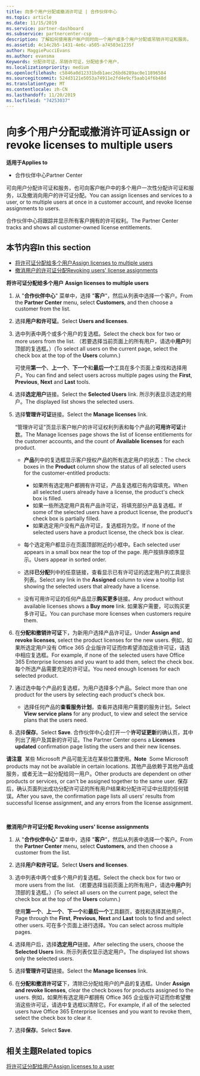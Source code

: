 ```yaml
---
title: 向多个用户分配或撤消许可证 | 合作伙伴中心
ms.topic: article
ms.date: 11/15/2019
ms.service: partner-dashboard
ms.subservice: partnercenter-csp
description: 了解如何使用客户帐户同时向一个用户或多个用户分配或吊销许可证和服务。
ms.assetid: 4c14c2b5-1431-4e6c-a505-a74503e1235f
author: MaggiePucciEvans
ms.author: evansma
Keywords: 分配许可证，吊销许可证，分配给多个用户，
ms.localizationpriority: medium
ms.openlocfilehash: c5846a0d12331bdb1aec26bd6289ac0e11896584
ms.sourcegitcommit: 524d3121e5053a74911e2fd4e9cf5aab14f6b48d
ms.translationtype: MT
ms.contentlocale: zh-CN
ms.lasthandoff: 11/20/2019
ms.locfileid: "74253037"
---
```

# <a name="assign-or-revoke-licenses-to-multiple-users"></a><span data-ttu-id="40c95-104">向多个用户分配或撤消许可证</span><span class="sxs-lookup"><span data-stu-id="40c95-104">Assign or revoke licenses to multiple users</span></span>

<span data-ttu-id="40c95-105">**适用于**</span><span class="sxs-lookup"><span data-stu-id="40c95-105">**Applies to**</span></span>

-  <span data-ttu-id="40c95-106">合作伙伴中心</span><span class="sxs-lookup"><span data-stu-id="40c95-106">Partner Center</span></span>

<span data-ttu-id="40c95-107">可向用户分配许可证和服务，也可向客户帐户中的多个用户一次性分配许可证和服务，以及撤消向用户的许可证分配。</span><span class="sxs-lookup"><span data-stu-id="40c95-107">You can assign licenses and services to a user, or to multiple users at once in a customer account, and revoke license assignments to users.</span></span>

<span data-ttu-id="40c95-108">合作伙伴中心将跟踪并显示所有客户拥有的许可权利。</span><span class="sxs-lookup"><span data-stu-id="40c95-108">The Partner Center tracks and shows all customer-owned license entitlements.</span></span>

## <a name="in-this-section"></a><span data-ttu-id="40c95-109">本节内容</span><span class="sxs-lookup"><span data-stu-id="40c95-109">In this section</span></span>


-   [<span data-ttu-id="40c95-110">将许可证分配给多个用户</span><span class="sxs-lookup"><span data-stu-id="40c95-110">Assign licenses to multiple users</span></span>](#assign-licenses-to-groups)
-   [<span data-ttu-id="40c95-111">撤消用户的许可证分配</span><span class="sxs-lookup"><span data-stu-id="40c95-111">Revoking users' license assignments</span></span>](#revoking-licenses)

<span data-ttu-id="40c95-112"><a href="" id="assign-licenses-to-groups"></a>**将许可证分配给多个用户**
</span><span class="sxs-lookup"><span data-stu-id="40c95-112"><a href="" id="assign-licenses-to-groups"></a>
**Assign licenses to multiple users**</span></span>

1.  <span data-ttu-id="40c95-113">从 "**合作伙伴中心**" 菜单中，选择 "**客户**"，然后从列表中选择一个客户。</span><span class="sxs-lookup"><span data-stu-id="40c95-113">From the **Partner Center** menu, select **Customers**, and then choose a customer from the list.</span></span>
2.  <span data-ttu-id="40c95-114">选择**用户和许可证**。</span><span class="sxs-lookup"><span data-stu-id="40c95-114">Select **Users and licenses**.</span></span>
3.  <span data-ttu-id="40c95-115">选中列表中两个或多个用户的复选框。</span><span class="sxs-lookup"><span data-stu-id="40c95-115">Select the check box for two or more users from the list.</span></span> <span data-ttu-id="40c95-116">（若要选择当前页面上的所有用户，请选中**用户**列顶部的复选框。）</span><span class="sxs-lookup"><span data-stu-id="40c95-116">(To select all users on the current page, select the check box at the top of the **Users** column.)</span></span>

    <span data-ttu-id="40c95-117">可使用**第一个**、**上一个**、**下一个**和**最后一个**工具在多个页面上查找和选择用户。</span><span class="sxs-lookup"><span data-stu-id="40c95-117">You can find and select users across multiple pages using the **First**, **Previous**, **Next** and **Last** tools.</span></span>

4.  <span data-ttu-id="40c95-118">选择**选定用户**链接。</span><span class="sxs-lookup"><span data-stu-id="40c95-118">Select the **Selected Users** link.</span></span> <span data-ttu-id="40c95-119">所示列表显示选定的用户。</span><span class="sxs-lookup"><span data-stu-id="40c95-119">The displayed list shows the selected users.</span></span>
5.  <span data-ttu-id="40c95-120">选择**管理许可证**链接。</span><span class="sxs-lookup"><span data-stu-id="40c95-120">Select the **Manage licenses** link.</span></span>

    <span data-ttu-id="40c95-121">“管理许可证”页显示客户帐户的许可证权利列表和每个产品的**可用许可证**计数。</span><span class="sxs-lookup"><span data-stu-id="40c95-121">The Manage licenses page shows the list of license entitlements for the customer accounts, and the count of **Available licenses** for each product.</span></span>

    -   <span data-ttu-id="40c95-122">**产品**列中的复选框显示客户授权产品的所有选定用户的状态：</span><span class="sxs-lookup"><span data-stu-id="40c95-122">The check boxes in the **Product** column show the status of all selected users for the customer-entitled products:</span></span>

        -   <span data-ttu-id="40c95-123">如果所有选定用户都拥有许可证，产品复选框已有内容填充。</span><span class="sxs-lookup"><span data-stu-id="40c95-123">When all selected users already have a license, the product's check box is filled.</span></span>
        -   <span data-ttu-id="40c95-124">如果一些所选定用户具有产品许可证，将填充部分产品复选框。</span><span class="sxs-lookup"><span data-stu-id="40c95-124">If some of the selected users have a product license, the product's check box is partially filled.</span></span>
        -   <span data-ttu-id="40c95-125">如果选定用户没有产品许可证，复选框将为空。</span><span class="sxs-lookup"><span data-stu-id="40c95-125">If none of the selected users have a product license, the check box is clear.</span></span>
    -   <span data-ttu-id="40c95-126">每个选定用户都显示在页面顶部附近的小框中。</span><span class="sxs-lookup"><span data-stu-id="40c95-126">Each selected user appears in a small box near the top of the page.</span></span> <span data-ttu-id="40c95-127">用户按排序顺序显示。</span><span class="sxs-lookup"><span data-stu-id="40c95-127">Users appear in sorted order.</span></span>

    -   <span data-ttu-id="40c95-128">选择**已分配**列中的任意链接，查看显示已有许可证的选定用户的工具提示列表。</span><span class="sxs-lookup"><span data-stu-id="40c95-128">Select any link in the **Assigned** column to view a tooltip list showing the selected users that already have a license.</span></span>

    -   <span data-ttu-id="40c95-129">没有可用许可证的任何产品显示**购买更多**链接。</span><span class="sxs-lookup"><span data-stu-id="40c95-129">Any product without available licenses shows a **Buy more** link.</span></span> <span data-ttu-id="40c95-130">如果客户需要，可以购买更多许可证。</span><span class="sxs-lookup"><span data-stu-id="40c95-130">You can purchase more licenses when customers require them.</span></span>

6.  <span data-ttu-id="40c95-131">在**分配和撤销许可证**下，为新用户选择产品许可证。</span><span class="sxs-lookup"><span data-stu-id="40c95-131">Under **Assign and revoke licenses**, select the product licenses for the new users.</span></span> <span data-ttu-id="40c95-132">例如，如果所选定用户没有 Office 365 企业版许可证而你希望添加这些许可证，请选中相应复选框。</span><span class="sxs-lookup"><span data-stu-id="40c95-132">For example, if none of the selected users have Office 365 Enterprise licenses and you want to add them, select the check box.</span></span> <span data-ttu-id="40c95-133">每个所选产品需要充足的许可证。</span><span class="sxs-lookup"><span data-stu-id="40c95-133">You need enough licenses for each selected product.</span></span>
7.  <span data-ttu-id="40c95-134">通过选中每个产品的复选框，为用户选择多个产品。</span><span class="sxs-lookup"><span data-stu-id="40c95-134">Select more than one product for the users by selecting each product's check box.</span></span>
    -   <span data-ttu-id="40c95-135">选择任何产品的**查看服务计划**，查看并选择用户需要的服务计划。</span><span class="sxs-lookup"><span data-stu-id="40c95-135">Select **View service plans** for any product, to view and select the service plans that the users need.</span></span>

8.  <span data-ttu-id="40c95-136">选择**保存**。</span><span class="sxs-lookup"><span data-stu-id="40c95-136">Select **Save**.</span></span> <span data-ttu-id="40c95-137">合作伙伴中心会打开一个**许可证更新**的确认页，其中列出了用户及其新的许可证。</span><span class="sxs-lookup"><span data-stu-id="40c95-137">The Partner Center opens a **Licenses updated** confirmation page listing the users and their new licenses.</span></span>

<span data-ttu-id="40c95-138">**请注意**  某些 Microsoft 产品可能无法在某些位置使用。</span><span class="sxs-lookup"><span data-stu-id="40c95-138">**Note**  Some Microsoft products may not be available in certain locations.</span></span> <span data-ttu-id="40c95-139">其他产品依赖于其他产品或服务，或者无法一起分配给同一用户。</span><span class="sxs-lookup"><span data-stu-id="40c95-139">Other products are dependent on other products or services, or can't be assigned together to the same user.</span></span> <span data-ttu-id="40c95-140">保存后，确认页面列出成功分配许可证的所有用户结果和分配许可证中出现的任何错误。</span><span class="sxs-lookup"><span data-stu-id="40c95-140">After you save, the confirmation page lists all users' results from successful license assignment, and any errors from the license assignment.</span></span>

 

<span data-ttu-id="40c95-141"><a href="" id="revoking-licenses"></a>**撤消用户许可证分配**
</span><span class="sxs-lookup"><span data-stu-id="40c95-141"><a href="" id="revoking-licenses"></a>
**Revoking users' license assignments**</span></span>

1.  <span data-ttu-id="40c95-142">从 "**合作伙伴中心**" 菜单中，选择 "**客户**"，然后从列表中选择一个客户。</span><span class="sxs-lookup"><span data-stu-id="40c95-142">From the **Partner Center** menu, select **Customers**, and then choose a customer from the list.</span></span>
2.  <span data-ttu-id="40c95-143">选择**用户和许可证**。</span><span class="sxs-lookup"><span data-stu-id="40c95-143">Select **Users and licenses**.</span></span>
3.  <span data-ttu-id="40c95-144">选中列表中两个或多个用户的复选框。</span><span class="sxs-lookup"><span data-stu-id="40c95-144">Select the check box for two or more users from the list.</span></span> <span data-ttu-id="40c95-145">（若要选择当前页面上的所有用户，请选中**用户**列顶部的复选框。）</span><span class="sxs-lookup"><span data-stu-id="40c95-145">(To select all users on the current page, select the check box at the top of the **Users** column.)</span></span>

    <span data-ttu-id="40c95-146">使用**第一个**、**上一个**、**下一个**和**最后一个**工具翻页，查找和选择其他用户。</span><span class="sxs-lookup"><span data-stu-id="40c95-146">Page through the **First**, **Previous**, **Next** and **Last** tools to find and select other users.</span></span> <span data-ttu-id="40c95-147">可在多个页面上进行选择。</span><span class="sxs-lookup"><span data-stu-id="40c95-147">You can select across multiple pages.</span></span>

4.  <span data-ttu-id="40c95-148">选择用户后，选择**选定用户**链接。</span><span class="sxs-lookup"><span data-stu-id="40c95-148">After selecting the users, choose the **Selected Users** link.</span></span> <span data-ttu-id="40c95-149">所示列表仅显示选定用户。</span><span class="sxs-lookup"><span data-stu-id="40c95-149">The displayed list shows only the selected users.</span></span>
5.  <span data-ttu-id="40c95-150">选择**管理许可证**链接。</span><span class="sxs-lookup"><span data-stu-id="40c95-150">Select the **Manage licenses** link.</span></span>
6.  <span data-ttu-id="40c95-151">在**分配和撤消许可证**下，清除已分配给用户的产品的复选框。</span><span class="sxs-lookup"><span data-stu-id="40c95-151">Under **Assign and revoke licenses**, clear the check boxes for products assigned to the users.</span></span> <span data-ttu-id="40c95-152">例如，如果所有选定用户都拥有 Office 365 企业版许可证而你希望撤消这些许可证，请选中复选框以清除它。</span><span class="sxs-lookup"><span data-stu-id="40c95-152">For example, if all of the selected users have Office 365 Enterprise licenses and you want to revoke them, select the check box to clear it.</span></span>
7.  <span data-ttu-id="40c95-153">选择**保存**。</span><span class="sxs-lookup"><span data-stu-id="40c95-153">Select **Save**.</span></span>

## <a name="related-topics"></a><span data-ttu-id="40c95-154">相关主题</span><span class="sxs-lookup"><span data-stu-id="40c95-154">Related topics</span></span>


[<span data-ttu-id="40c95-155">将许可证分配给用户</span><span class="sxs-lookup"><span data-stu-id="40c95-155">Assign licenses to a user</span></span>](assign-licenses-to-users.md)

 

 



